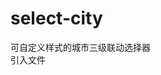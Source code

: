 # select-city
可自定义样式的城市三级联动选择器<br>
引入文件<br>
<link rel="stylesheet" type="text/css" href="Areas.css"/><br>
<script src="jquery.js"></script><br>
<script src="Areas.js"></script><br>
<script src="Areas-select.js"></script><br>

